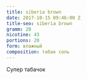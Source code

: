 ```yaml
---
title: siberia brown
date: 2017-10-15 09:46:00 Z
title-seo: siberia brown
gramm: 20
nicotine: 43
portions: 20
form: влажный
composition: табак соль
---
```


Супер табачок